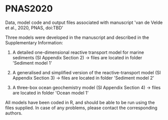 # PNAS2020
Data, model code and output files associated with manuscript 'van de Velde et al., 2020, PNAS, doi:TBD'

Three models were developed in the manuscript and described in the Supplementary Information:

1. A detailed one-dimensional reactive transport model for marine sediments (SI Appendix Section 2)
 -> files are located in folder 'Sediment model 1'

2. A generalised and simplified version of the reactive-transport model (SI Appendix Section 3)
 -> files are located in folder 'Sediment model 2'
 
3. A three-box ocean geochemistry model (SI Appendix Section 4)
 -> files are located in folder 'Ocean model 1'
 
All models have been coded in R, and should be able to be run using the files supplied.
In case of any problems, please contact the corresponding authors.
